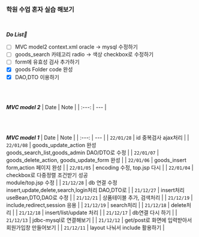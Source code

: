 ### 학원 수업 혼자 실습 해보기
<br>

***Do List🤔***
- [ ] MVC model2 context.xml oracle -> mysql 수정하기
- [ ] goods_search 카테고리 radio -> 색상 checkbox로 수정하기
- [ ] form에 유효성 검사 추가하기
- [x] goods Folder code 완성
- [x] DAO,DTO 이용하기

<br><br>

***MVC model 2***
| Date | Note |
| :---: | --- |

<br><br>

***MVC model 1***
| Date | Note |
| :---: | --- |
| `22/01/28` | id 중복검사 ajax처리 |
| `22/01/08` | goods_update_action 완성<br>goods_search_list,goods_admin DAO/DTO로 수정 |
| `22/01/07` | goods_delete_action, goods_update_form 완성 |
| `22/01/06` | goods_insert form,action 페이지 완성 |
| `22/01/05` | encoding 수정, top.jsp 다시 |
| `22/01/04` | checkbox로 다중정렬 조건받기 성공<br>module/top.jsp 수정 |
| `21/12/28` | db 연결 수정<br> insert,update,delete,search,login처리 DAO,DTO로 |
| `21/12/27` | insert처리 useBean,DTO,DAO로 수정 |
| `21/12/21` | 상품테이블 추가, 검색처리 |
| `21/12/19` | include,redirect,session 응용 |
| `21/12/19` | search처리 |
| `21/12/18` | delete처리 |
| `21/12/18` | insert/list/update 처리 |
| `21/12/17` | db연결 다시 하기 |
| `21/12/13` | jdbc-mysql로 연결해보기 |
| `21/12/12` | get/post로 화면에 입력받아서 회원가입창 만들어보기 |
| `21/12/11` | layout 나눠서 include 활용하기 |

